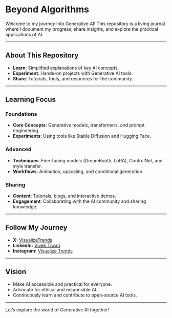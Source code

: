 # Beyond Algorithms

Welcome to my journey into Generative AI! This repository is a living journal where I document my progress, share insights, and explore the practical applications of AI.

---

## About This Repository

- **Learn**: Simplified explanations of key AI concepts.
- **Experiment**: Hands-on projects with Generative AI tools.
- **Share**: Tutorials, tools, and resources for the community.

---

## Learning Focus

### Foundations
- **Core Concepts**: Generative models, transformers, and prompt engineering.
- **Experiments**: Using tools like Stable Diffusion and Hugging Face.

### Advanced
- **Techniques**: Fine-tuning models (DreamBooth, LoRA), ControlNet, and style transfer.
- **Workflows**: Animation, upscaling, and conditional generation.

### Sharing
- **Content**: Tutorials, blogs, and interactive demos.
- **Engagement**: Collaborating with the AI community and sharing knowledge.

---

## Follow My Journey

- **X:** [VisualizeTrends](https://twitter.com/VisualizeTrends)
- **LinkedIn:** [Vivek Tiwari](https://www.linkedin.com/in/vivektiwari13/)
- **Instagram:** [Visualize Trends](https://www.instagram.com/visualizetrends/)

---

## Vision

- Make AI accessible and practical for everyone.
- Advocate for ethical and responsible AI.
- Continuously learn and contribute to open-source AI tools.

---

Let’s explore the world of Generative AI together!
